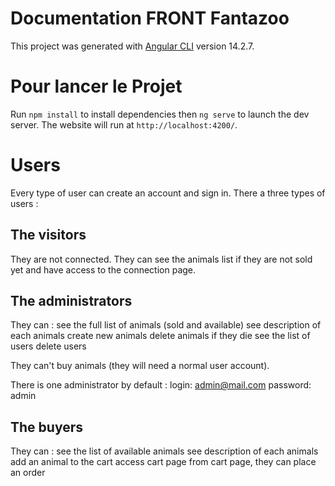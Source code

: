 <h1>Documentation FRONT Fantazoo</h1>

This project was generated with [Angular CLI](https://github.com/angular/angular-cli) version 14.2.7.

# Pour lancer le Projet

Run `npm install` to install dependencies then `ng serve` to launch the dev server.
The website will run at `http://localhost:4200/`.

# Users

Every type of user can create an account and sign in.
There a three types of users :

## The visitors

They are not connected. They can see the animals list if they are not sold yet and have access to the connection page.

## The administrators

They can :
    see the full list of animals (sold and available)
    see description of each animals
    create new animals
    delete animals if they die
    see the list of users
    delete users

They can't buy animals (they will need a normal user account).

There is one administrator by default :
    login: admin@mail.com
    password: admin

## The buyers

They can :
    see the list of available animals
    see description of each animals
    add an animal to the cart
    access cart page
    from cart page, they can place an order







